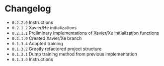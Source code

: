 # Changelog

- ``0.2.2.0`` Instructions
- ``0.2.1.2``   Xavier/He initializations 
- ``0.2.1.1``   Preliminary implementations of Xavier/Xe initialization functions
- ``0.2.1.0``   Created Xavier/Xe branch
- ``0.1.3.4``   Adapted training
- ``0.1.3.2``   Greatly refactored project structure
- ``0.1.3.1``   Dump training method from previous implementation
- ``0.1.3.0``   Instructions